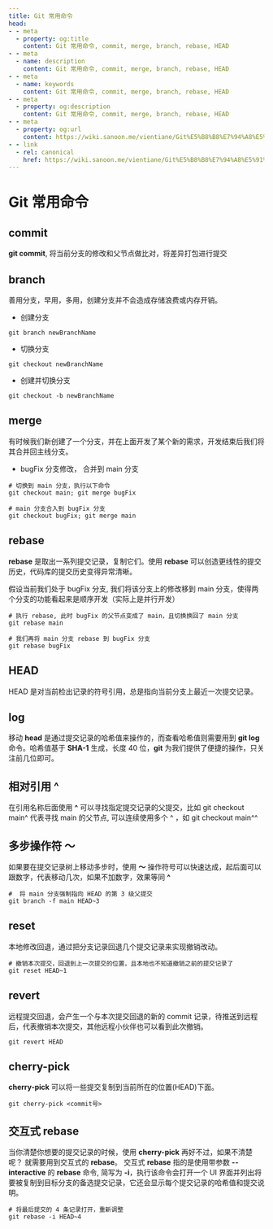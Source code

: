 ```yaml
---
title: Git 常用命令
head:
- - meta
  - property: og:title
    content: Git 常用命令, commit, merge, branch, rebase, HEAD
- - meta
  - name: description
    content: Git 常用命令, commit, merge, branch, rebase, HEAD
- - meta
  - name: keywords
    content: Git 常用命令, commit, merge, branch, rebase, HEAD
- - meta
  - property: og:description
    content: Git 常用命令, commit, merge, branch, rebase, HEAD
- - meta
  - property: og:url
    content: https://wiki.sanoon.me/vientiane/Git%E5%B8%B8%E7%94%A8%E5%91%BD%E4%BB%A4
- - link
  - rel: canonical
    href: https://wiki.sanoon.me/vientiane/Git%E5%B8%B8%E7%94%A8%E5%91%BD%E4%BB%A4
---
```


# Git 常用命令

## commit 
**git commit**, 将当前分支的修改和父节点做比对，将差异打包进行提交


## branch
善用分支，早用，多用，创建分支并不会造成存储浪费或内存开销。

* 创建分支
```shell
git branch newBranchName
```

* 切换分支
```shell
git checkout newBranchName
```

* 创建并切换分支
```shell
git checkout -b newBranchName
```

## merge
有时候我们新创建了一个分支，并在上面开发了某个新的需求，开发结束后我们将其合并回主线分支。

* bugFix 分支修改， 合并到 main 分支
```shell
# 切换到 main 分支，执行以下命令
git checkout main; git merge bugFix

# main 分支合入到 bugFix 分支
git checkout bugFix; git merge main
```

## rebase
**rebase** 是取出一系列提交记录，复制它们。使用 **rebase** 可以创造更线性的提交历史，代码库的提交历史变得异常清晰。

假设当前我们处于 bugFix 分支, 我们将该分支上的修改移到 main 分支，使得两个分支的功能看起来是顺序开发（实际上是并行开发）
```shell
# 执行 rebase, 此时 bugFix 的父节点变成了 main，且切换换回了 main 分支
git rebase main

# 我们再将 main 分支 rebase 到 bugFix 分支
git rebase bugFix
```

## HEAD
HEAD 是对当前检出记录的符号引用，总是指向当前分支上最近一次提交记录。

## log
移动 **head** 是通过提交记录的哈希值来操作的，而查看哈希值则需要用到 **git log** 命令。哈希值基于 **SHA-1** 生成，长度 40 位，**git** 为我们提供了便捷的操作，只关注前几位即可。

## 相对引用 **^**
在引用名称后面使用 **^** 可以寻找指定提交记录的父提交，比如 git checkout main^ 代表寻找 main 的父节点, 可以连续使用多个 ^ ，如 git checkout main^^ 

## 多步操作符 **～**
如果要在提交记录树上移动多步时，使用 **～** 操作符号可以快速达成，起后面可以跟数字，代表移动几次，如果不加数字，效果等同 **^**
```shell
#  将 main 分支强制指向 HEAD 的第 3 级父提交
git branch -f main HEAD~3
```

## reset
本地修改回退，通过把分支记录回退几个提交记录来实现撤销改动。

```shell
# 撤销本次提交，回退到上一次提交的位置，且本地也不知道撤销之前的提交记录了
git reset HEAD~1
```

## revert
远程提交回退，会产生一个与本次提交回退的新的 commit 记录，待推送到远程后，代表撤销本次提交，其他远程小伙伴也可以看到此次撤销。
```shell
git revert HEAD
```

## cherry-pick
**cherry-pick** 可以将一些提交复制到当前所在的位置(HEAD)下面。
```shell
git cherry-pick <commit号>
```

## 交互式 rebase
当你清楚你想要的提交记录的时候，使用 **cherry-pick** 再好不过，如果不清楚呢？ 就需要用到交互式的 **rebase**。
交互式 **rebase** 指的是使用带参数 **--interactive** 的 **rebase** 命令, 简写为 **-i**，执行该命令会打开一个 UI 界面并列出将要被复制到目标分支的备选提交记录，它还会显示每个提交记录的哈希值和提交说明。
```shell
# 将最后提交的 4 条记录打开，重新调整
git rebase -i HEAD~4
```
